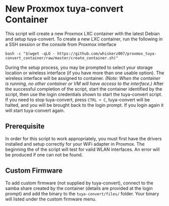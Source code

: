 # New Proxmox tuya-convert Container

This script will create a new Proxmox LXC container with the latest Debian and setup tuya-convert. To create a new LXC container, run the following in a SSH session or the console from Proxmox interface

```
bash -c "$(wget -qLO - https://github.com/whiskerz007/proxmox_tuya-convert_container/raw/master/create_container.sh)"
```

During the setup process, you may be prompted to select your storage location or wireless interface (if you have more than one usable option). The wireless interface will be assigned to container. _(Note: When the container is running, no other container or VM will have access to the interface.)_ After the successful completion of the script, start the container identified by the script, then use the login credentials shown to start the tuya-convert script. If you need to stop tuya-convert, press `CTRL + C`, tuya-convert will be halted, and you will be brought back to the login prompt. If you login again it will start tuya-convert again.

## Prerequisite

In order for this script to work appropriately, you must first have the drivers installed and setup correctly for your WiFi adapter in Proxmox. The beginning the of the script will test for valid WLAN interfaces. An error will be produced if one can not be found.

## Custom Firmware

To add custom firmware (not supplied by tuya-convert), connect to the samba share created by the container (details are provided at the login prompt) and add the binary to the `tuya-convert/files/` folder. Your binary will listed under the custom firmware menu.
